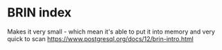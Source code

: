 # BRIN index
Makes it very small - which mean it's able to put it into memory and very quick to scan 
https://www.postgresql.org/docs/12/brin-intro.html